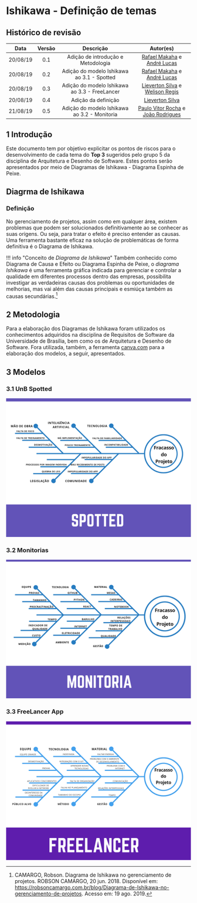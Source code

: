 # Ishikawa - Definição de temas

## Histórico de revisão

| Data | Versão | Descrição | Autor(es)|
|:----:|:------:|:---------:|:--------:|
| 20/08/19 | 0.1 | Adição de introdução e Metodologia | [Rafael Makaha](http://github.com/rafaelmakaha) e [André Lucas](https://github.com/andrelucax) |
| 20/08/19 | 0.2 | Adição do modelo Ishikawa ao 3.1 - Spotted | [Rafael Makaha](http://github.com/rafaelmakaha) e [André Lucas](https://github.com/andrelucax) |
| 20/08/19 | 0.3 | Adição do modelo Ishikawa ao 3.3 - FreeLancer | [Lieverton Silva](https://github.com/lievertom) e [Welison Regis](https://github.com/WelisonR) | 
| 20/08/19 | 0.4 | Adição da definição | [Lieverton Silva](https://github.com/lievertom) |
| 21/08/19 | 0.5 | Adição do modelo Ishikawa ao 3.2 - Monitoria | [Paulo Vitor Rocha](https://github.com/PauloVitorRocha) e [João Rodrigues](https://github.com/rjoao) |

## 1 Introdução

Este documento tem por objetivo explicitar os pontos de riscos para o desenvolvimento de cada tema do **Top 3** sugeridos pelo grupo 5 da disciplina de Arquitetura e Desenho de Software. Estes pontos serão apresentados por meio de Diagramas de Ishikawa - Diagrama Espinha de Peixe.

## Diagrma de Ishikawa
### Definição

No gerenciamento de projetos, assim como em qualquer área, existem problemas que podem ser solucionados definitivamente ao se conhecer as suas origens. Ou seja, para tratar o efeito é preciso entender as causas. Uma ferramenta bastante eficaz na solução de problemáticas de forma definitiva é o Diagrama de Ishikawa.

!!! info "Conceito de *Diagrama de Ishikawa*"
    Também conhecido como Diagrama de Causa e Efeito  ou Diagrama Espinha de Peixe,  o *diagrama Ishikawa* é uma ferramenta gráfica indicada para gerenciar e controlar a qualidade em diferentes processos dentro das empresas, possibilita investigar as verdadeiras causas dos problemas ou oportunidades de melhorias, mas vai além das causas principais e esmiúça também as causas secundárias.[^1]

## 2 Metodologia

Para a elaboração dos Diagramas de Ishikawa foram utilizados os conhecimentos adquiridos na disciplina de Requisitos de Software da Universidade de Brasília, bem como os de Arquitetura e Desenho de Software.
Fora utilizada, também, a ferramenta [canva.com](https://www.canva.com) para a elaboração dos modelos, a seguir, apresentados.

## 3 Modelos

### 3.1 UnB Spotted
![Spotted](assets/img/ishikawa/spotted.png)
### 3.2 Monitorias
![Monitoria](assets/img/ishikawa/monitoria.png)
### 3.3 FreeLancer App
![FreeLancer](assets/img/ishikawa/freelancer.png)

[^1]: CAMARGO, Robson. Diagrama de Ishikawa no gerenciamento de projetos. ROBSON CAMARGO, 20 jun. 2018. Disponível em: https://robsoncamargo.com.br/blog/Diagrama-de-Ishikawa-no-gerenciamento-de-projetos. Acesso em: 19 ago. 2019.